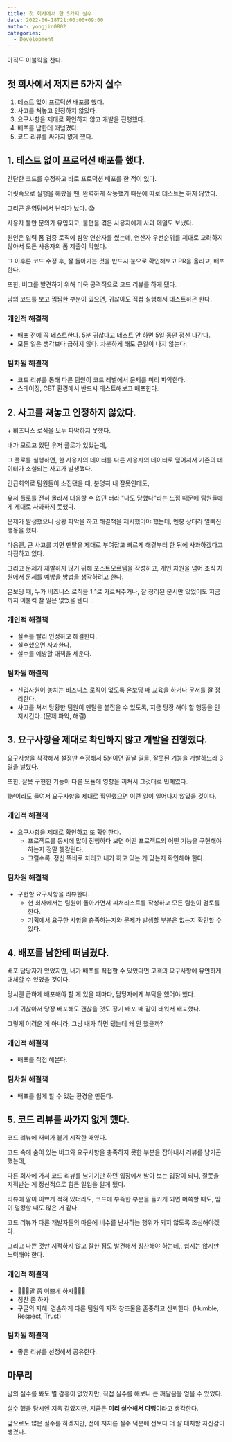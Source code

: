 ```yaml
---
title: 첫 회사에서 한 5가지 실수
date: 2022-06-18T21:00:00+09:00
author: yongjin0802
categories:
  - Development
---
```


아직도 이불킥을 찬다.


## 첫 회사에서 저지른 5가지 실수

1. 테스트 없이 프로덕션 배포를 했다.
2. 사고를 쳐놓고 인정하지 않았다.
3. 요구사항을 제대로 확인하지 않고 개발을 진행했다.
4. 배포를 남한테 떠넘겼다.
5. 코드 리뷰를 싸가지 없게 했다.


## 1. 테스트 없이 프로덕션 배포를 했다.

간단한 코드를 수정하고 바로 프로덕션 배포를 한 적이 있다.

머릿속으로 실행을 해봤을 땐, 완벽하게 작동했기 때문에 따로 테스트는 하지 않았다.

그리곤 운영팀에서 난리가 났다. 😱

사용자 불만 문의가 유입되고, 불편을 겪은 사용자에게 사과 메일도 보냈다.

원인은 입력 폼 검증 로직에 삼항 연산자를 썼는데, 연산자 우선순위를 제대로 고려하지 않아서 모든 사용자의 폼 제출이 막혔다.

그 이후론 코드 수정 후, 잘 돌아가는 것을 반드시 눈으로 확인해보고 PR을 올리고, 배포한다.

또한, 버그를 발견하기 위해 더욱 공격적으로 코드 리뷰를 하게 됐다.

남의 코드를 보고 찜찜한 부분이 있으면, 귀찮아도 직접 실행해서 테스트하곤 한다.

### 개인적 해결책

- 배포 전에 꼭 테스트한다. 5분 귀찮다고 테스트 안 하면 5일 동안 정신 나간다.
- 모든 일은 생각보다 급하지 않다. 차분하게 해도 큰일이 나지 않는다.

### 팀차원 해결책

- 코드 리뷰를 통해 다른 팀원이 코드 레벨에서 문제를 미리 파악한다.
- 스테이징, CBT 환경에서 반드시 테스트해보고 배포한다. 

## 2. 사고를 쳐놓고 인정하지 않았다.

\+ 비즈니스 로직을 모두 파악하지 못했다.

내가 모로고 있던 유저 플로가 있었는데, 

그 플로를 실행하면, 한 사용자의 데이터를 다른 사용자의 데이터로 덮어져서 기존의 데이터가 소실되는 사고가 발생했다.

긴급회의로 팀원들이 소집됐을 때, 분명히 내 잘못인데도, 

유저 플로를 전혀 몰라서 대응할 수 없던 터라 "나도 당했다"라는 느낌 때문에 팀원들에게 제대로 사과하지 못했다. 

문제가 발생했으니 상황 파악을 하고 해결책을 제시했어야 했는데, 멘붕 상태라 얼빠진 행동을 했다.

다음엔, 큰 사고를 치면 멘탈을 제대로 부여잡고 빠르게 해결부터 한 뒤에 사과하겠다고 다짐하고 있다.

그리고 문제가 재발하지 않기 위해 포스트모르템을 작성하고, 개인 차원을 넘어 조직 차원에서 문제를 예방을 방법을 생각하려고 한다.

온보딩 때, 누가 비즈니스 로직을 1:1로 가르쳐주거나, 잘 정리된 문서만 있었어도 지금까지 이불킥 찰 일은 없었을 텐디... 

### 개인적 해결책
- 실수를 빨리 인정하고 해결한다.
- 실수했으면 사과한다.
- 실수를 예방할 대책을 세운다.

### 팀차원 해결책
- 신입사원이 놓치는 비즈니스 로직이 없도록 온보딩 때 교육을 하거나 문서를 잘 정리한다.
- 사고를 쳐서 당황한 팀원이 멘탈을 붙잡을 수 있도록, 지금 당장 해야 할 행동을 인지시킨다. (문제 파악, 해결)

## 3. 요구사항을 제대로 확인하지 않고 개발을 진행했다.

요구사항을 착각해서 설정만 수정해서 5분이면 끝날 일을, 잘못된 기능을 개발하느라 3일을 날렸다.

또한, 잘못 구현한 기능이 다른 모듈에 영향을 끼쳐서 그것대로 민폐였다.

1분이라도 들여서 요구사항을 제대로 확인했으면 이런 일이 일어나지 않았을 것이다.

### 개인적 해결책
- 요구사항을 제대로 확인하고 또 확인한다.
  - 프로젝트를 동시에 많이 진행하다 보면 어떤 프로젝트의 어떤 기능을 구현해야 하는지 정말 헷갈린다.
  - 그럴수록, 정신 똑바로 차리고 내가 하고 있는 게 맞는지 확인해야 한다.

### 팀차원 해결책
- 구현할 요구사항을 리뷰한다.
  - 현 회사에서는 팀원이 돌아가면서 피쳐리스트를 작성하고 모든 팀원이 검토를 한다.
  - 기획에서 요구한 사항을 충족하는지와 문제가 발생할 부분은 없는지 확인할 수 있다.

## 4. 배포를 남한테 떠넘겼다.

배포 담당자가 있었지만, 내가 배포를 직접할 수 있었다면 고객의 요구사항에 유연하게 대체할 수 있었을 것이다.

당시엔 급하게 배포해야 할 게 있을 때마다, 담당자에게 부탁을 했어야 했다.

그게 귀찮아서 당장 배포해도 괜찮을 것도 정기 배포 때 같이 태워서 배포했다.

그렇게 어려운 게 아니라, 그냥 내가 하면 됐는데 왜 안 했을까?

### 개인적 해결책
- 배포를 직접 해본다.

### 팀차원 해결책
- 배포를 쉽게 할 수 있는 환경을 만든다.

## 5. 코드 리뷰를 싸가지 없게 했다.

코드 리뷰에 재미가 붙기 시작한 때였다.

코드 속에 숨어 있는 버그와 요구사항을 충족하지 못한 부분을 잡아내서 리뷰를 남기곤 했는데,

다른 회사에 가서 코드 리뷰를 남기기만 하던 입장에서 받아 보는 입장이 되니, 잘못을 지적받는 게 정신적으로 힘든 일임을 알게 됐다.

리뷰에 말이 이쁘게 적혀 있더라도, 코드에 부족한 부분을 들키게 되면 머쓱할 때도, 맘이 덜컹할 때도 많은 거 같다.

코드 리뷰가 다른 개발자들의 마음에 비수를 난사하는 행위가 되지 않도록 조심해야겠다.

그리고 나쁜 것만 지적하지 않고 잘한 점도 발견해서 칭찬해야 하는데,, 쉽지는 않지만 노력해야 한다.

### 개인적 해결책
- 🌸🌷🌹말 좀 이쁘게 하자🌻🌺💐 
- 칭찬 좀 하자
- 구글의 지혜: 겸손하게 다른 팀원의 지적 창조물을 존중하고 신뢰한다. (Humble, Respect, Trust)

### 팀차원 해결책
- 좋은 리뷰를 선정해서 공유한다.

## 마무리

남의 실수를 봐도 별 감흥이 없었지만, 직접 실수를 해보니 큰 깨달음을 얻을 수 있었다.

실수 했을 당시엔 지옥 같았지만, 지금은 **미리 실수해서 다행**이라고 생각한다.

앞으로도 많은 실수를 하겠지만, 전에 저지른 실수 덕분에 전보다 더 잘 대처할 자신감이 생겼다.
